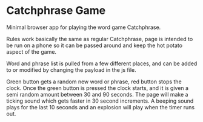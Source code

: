# Catchphrase Game
Minimal browser app for playing the word game Catchphrase.

Rules work basically the same as regular Catchphrase, page is intended to be run on a phone so it can be passed around and keep the hot potato aspect of the game.

Word and phrase list is pulled from a few different places, and can be added to or modified by changing the payload in the js file.

Green button gets a random new word or phrase, red button stops the clock. Once the green button is pressed the clock starts, and it is given a semi random amount between 30 and 90 seconds. The page will make a ticking sound which gets faster in 30 second increments. A beeping sound plays for the last 10 seconds and an explosion will play when the timer runs out.
